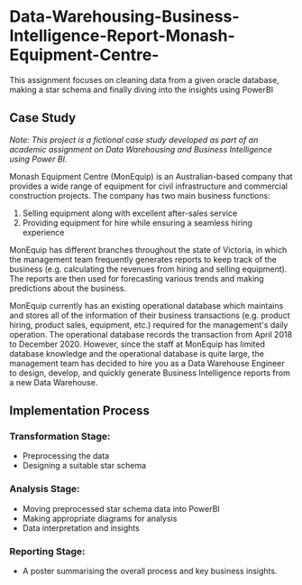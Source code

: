 # Data-Warehousing-Business-Intelligence-Report-Monash-Equipment-Centre-
This assignment focuses on cleaning data from a given oracle database, making a star schema and finally diving into the insights using PowerBI

## Case Study

*Note: This project is a fictional case study developed as part of an academic assignment on Data Warehousing and Business Intelligence using Power BI.*

Monash Equipment Centre (MonEquip) is an Australian-based company that provides a wide range of equipment for civil infrastructure and commercial construction projects.
The company has two main business functions: 
1. Selling equipment along with excellent after-sales service
2. Providing equipment for hire while ensuring a seamless hiring experience

MonEquip has different branches throughout the state of Victoria, in which the management team frequently generates reports to keep track of the business (e.g. calculating the revenues from hiring and selling equipment). The reports are then used for forecasting various trends and making predictions about the business. 

MonEquip currently has an existing operational database which maintains and stores all of the information of their business transactions (e.g. product hiring, product sales, equipment, etc.) required for the management's daily operation. The operational database records the transaction from April 2018 to December 2020. However, since the staff at MonEquip has limited database knowledge and the operational database is quite large, the management team has decided to hire you as a Data Warehouse Engineer to design, develop, and quickly generate Business Intelligence reports from a new Data Warehouse.

## Implementation Process

### Transformation Stage:
- Preprocessing the data
- Designing a suitable star schema

### Analysis Stage:
- Moving preprocessed star schema data into PowerBI
- Making appropriate diagrams for analysis
- Data interpretation and insights

### Reporting Stage:
- A poster summarising the overall process and key business insights.
